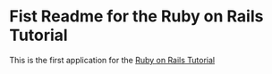 # Fist Readme for the Ruby on Rails Tutorial

This is the first application for the [Ruby on Rails Tutorial](http://rubyonrails.org)